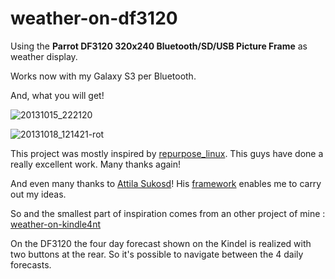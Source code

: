 weather-on-df3120
=================

Using the **Parrot DF3120 320x240 Bluetooth/SD/USB Picture Frame** as weather display.

Works now with my Galaxy S3 per Bluetooth.

And, what you will get!

![20131015_222120](https://f.cloud.github.com/assets/614954/1337715/8c054232-35da-11e3-87bb-da544eb289a8.jpg)

![20131018_121421-rot](https://f.cloud.github.com/assets/614954/1368518/a9c752b6-39a8-11e3-8552-6a03bd2c5ff9.jpg)

This project was mostly inspired by [repurpose_linux](https://sites.google.com/site/repurposelinux/df3120).
This guys have done a really excellent work. Many thanks again!

And even many thanks to [Attila Sukosd](https://github.com/atiti)!
His [framework](https://github.com/atiti/df3120-sdl-framework) enables me to carry out my ideas.

So and the smallest part of inspiration comes from an other project of mine :
[weather-on-kindle4nt](https://github.com/ufuchs/weather-on-kindle4nt/releases)

On the DF3120 the four day forecast shown on the Kindel is realized with two buttons at the rear.
So it's possible to navigate between the 4 daily forecasts.

